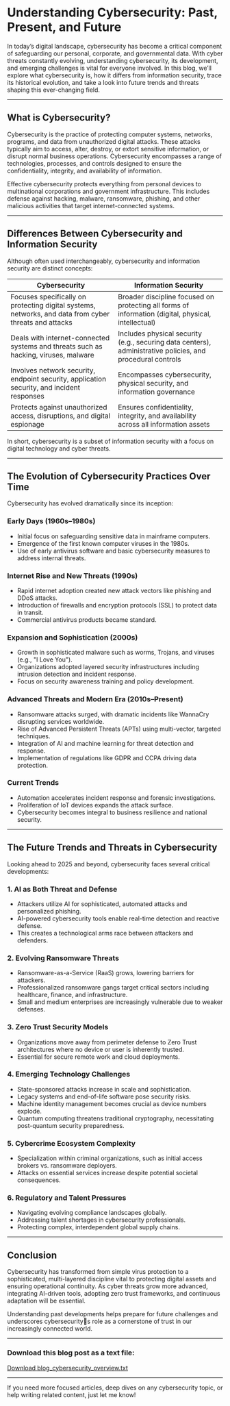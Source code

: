 # Understanding Cybersecurity: Past, Present, and Future

In today’s digital landscape, cybersecurity has become a critical component of safeguarding our personal, corporate, and governmental data. With cyber threats constantly evolving, understanding cybersecurity, its development, and emerging challenges is vital for everyone involved. In this blog, we’ll explore what cybersecurity is, how it differs from information security, trace its historical evolution, and take a look into future trends and threats shaping this ever-changing field.

---

## What is Cybersecurity?

Cybersecurity is the practice of protecting computer systems, networks, programs, and data from unauthorized digital attacks. These attacks typically aim to access, alter, destroy, or extort sensitive information, or disrupt normal business operations. Cybersecurity encompasses a range of technologies, processes, and controls designed to ensure the confidentiality, integrity, and availability of information.

Effective cybersecurity protects everything from personal devices to multinational corporations and government infrastructure. This includes defense against hacking, malware, ransomware, phishing, and other malicious activities that target internet-connected systems.

---

## Differences Between Cybersecurity and Information Security

Although often used interchangeably, cybersecurity and information security are distinct concepts:

| **Cybersecurity**                              | **Information Security**                                              |
|-----------------------------------------------|----------------------------------------------------------------------|
| Focuses specifically on protecting digital systems, networks, and data from cyber threats and attacks | Broader discipline focused on protecting all forms of information (digital, physical, intellectual) |
| Deals with internet-connected systems and threats such as hacking, viruses, malware | Includes physical security (e.g., securing data centers), administrative policies, and procedural controls |
| Involves network security, endpoint security, application security, and incident responses | Encompasses cybersecurity, physical security, and information governance |
| Protects against unauthorized access, disruptions, and digital espionage | Ensures confidentiality, integrity, and availability across all information assets |

In short, cybersecurity is a subset of information security with a focus on digital technology and cyber threats.

---

## The Evolution of Cybersecurity Practices Over Time

Cybersecurity has evolved dramatically since its inception:

### Early Days (1960s–1980s)
- Initial focus on safeguarding sensitive data in mainframe computers.
- Emergence of the first known computer viruses in the 1980s.
- Use of early antivirus software and basic cybersecurity measures to address internal threats.

### Internet Rise and New Threats (1990s)
- Rapid internet adoption created new attack vectors like phishing and DDoS attacks.
- Introduction of firewalls and encryption protocols (SSL) to protect data in transit.
- Commercial antivirus products became standard.

### Expansion and Sophistication (2000s)
- Growth in sophisticated malware such as worms, Trojans, and viruses (e.g., "I Love You").
- Organizations adopted layered security infrastructures including intrusion detection and incident response.
- Focus on security awareness training and policy development.

### Advanced Threats and Modern Era (2010s–Present)
- Ransomware attacks surged, with dramatic incidents like WannaCry disrupting services worldwide.
- Rise of Advanced Persistent Threats (APTs) using multi-vector, targeted techniques.
- Integration of AI and machine learning for threat detection and response.
- Implementation of regulations like GDPR and CCPA driving data protection.

### Current Trends
- Automation accelerates incident response and forensic investigations.
- Proliferation of IoT devices expands the attack surface.
- Cybersecurity becomes integral to business resilience and national security.

---

## The Future Trends and Threats in Cybersecurity

Looking ahead to 2025 and beyond, cybersecurity faces several critical developments:

### 1. AI as Both Threat and Defense
- Attackers utilize AI for sophisticated, automated attacks and personalized phishing.
- AI-powered cybersecurity tools enable real-time detection and reactive defense.
- This creates a technological arms race between attackers and defenders.

### 2. Evolving Ransomware Threats
- Ransomware-as-a-Service (RaaS) grows, lowering barriers for attackers.
- Professionalized ransomware gangs target critical sectors including healthcare, finance, and infrastructure.
- Small and medium enterprises are increasingly vulnerable due to weaker defenses.

### 3. Zero Trust Security Models
- Organizations move away from perimeter defense to Zero Trust architectures where no device or user is inherently trusted.
- Essential for secure remote work and cloud deployments.

### 4. Emerging Technology Challenges
- State-sponsored attacks increase in scale and sophistication.
- Legacy systems and end-of-life software pose security risks.
- Machine identity management becomes crucial as device numbers explode.
- Quantum computing threatens traditional cryptography, necessitating post-quantum security preparedness.

### 5. Cybercrime Ecosystem Complexity
- Specialization within criminal organizations, such as initial access brokers vs. ransomware deployers.
- Attacks on essential services increase despite potential societal consequences.

### 6. Regulatory and Talent Pressures
- Navigating evolving compliance landscapes globally.
- Addressing talent shortages in cybersecurity professionals.
- Protecting complex, interdependent global supply chains.

---

## Conclusion

Cybersecurity has transformed from simple virus protection to a sophisticated, multi-layered discipline vital to protecting digital assets and ensuring operational continuity. As cyber threats grow more advanced, integrating AI-driven tools, adopting zero trust frameworks, and continuous adaptation will be essential.

Understanding past developments helps prepare for future challenges and underscores cybersecuritys role as a cornerstone of trust in our increasingly connected world.

---

### Download this blog post as a text file:  
[Download blog_cybersecurity_overview.txt](sandbox:/mnt/data/blog_cybersecurity_overview.txt)

---

If you need more focused articles, deep dives on any cybersecurity topic, or help writing related content, just let me know!